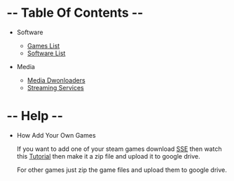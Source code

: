
# -- Table Of Contents --
- Software
    - [Games List](https://github.com/C0SMICVISI0N/Bone-s-Unblocked-Games/blob/main/Software/Software.md#games)
    - [Software List](https://github.com/C0SMICVISI0N/Bone-s-Unblocked-Games/blob/main/Software/Software.md#software)
    
- Media
    - [Media Dwonloaders](https://github.com/C0SMICVISI0N/Bone-s-Unblocked-Games/blob/main/Software/Media.md#media-downloaders)
    - [Streaming Services](https://github.com/C0SMICVISI0N/Bone-s-Unblocked-Games/blob/main/Software/Media.md#streaming-services)


# -- Help --

- How Add Your Own Games

    If you want to add one of your steam games download [SSE](https://cs.rin.ru/forum/download/file.php?id=37222) then watch this [Tutorial](https://www.youtube.com/watch?v=Mit48Jqr050&t=1465s) then make it a zip file and upload it to google drive.

    For other games just zip the game files and upload them to google drive.

